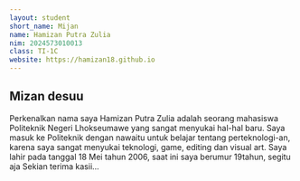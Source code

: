 ```yaml
---
layout: student
short_name: Mijan
name: Hamizan Putra Zulia
nim: 2024573010013
class: TI-1C
website: https://hamizan18.github.io
---
```

## Mizan desuu
Perkenalkan nama saya Hamizan Putra Zulia adalah seorang mahasiswa Politeknik Negeri Lhokseumawe yang sangat menyukai hal-hal
baru. Saya masuk ke Politeknik dengan nawaitu untuk belajar tentang perteknologi-an, karena saya sangat menyukai teknologi, game, editing dan visual art. Saya lahir pada tanggal 18 Mei tahun 2006, saat ini saya berumur 19tahun, segitu aja Sekian terima kasii...
